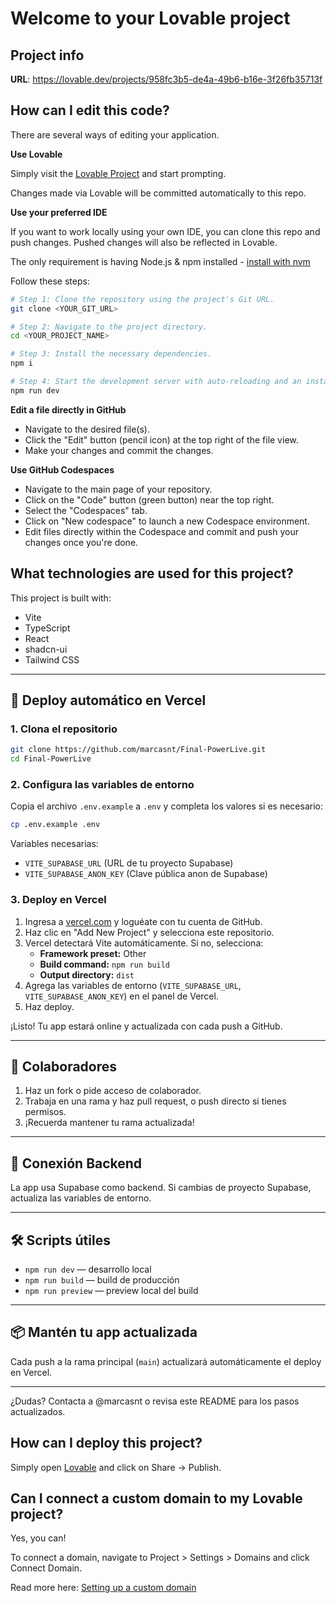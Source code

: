 # Welcome to your Lovable project

## Project info

**URL**: https://lovable.dev/projects/958fc3b5-de4a-49b6-b16e-3f26fb35713f

## How can I edit this code?

There are several ways of editing your application.

**Use Lovable**

Simply visit the [Lovable Project](https://lovable.dev/projects/958fc3b5-de4a-49b6-b16e-3f26fb35713f) and start prompting.

Changes made via Lovable will be committed automatically to this repo.

**Use your preferred IDE**

If you want to work locally using your own IDE, you can clone this repo and push changes. Pushed changes will also be reflected in Lovable.

The only requirement is having Node.js & npm installed - [install with nvm](https://github.com/nvm-sh/nvm#installing-and-updating)

Follow these steps:

```sh
# Step 1: Clone the repository using the project's Git URL.
git clone <YOUR_GIT_URL>

# Step 2: Navigate to the project directory.
cd <YOUR_PROJECT_NAME>

# Step 3: Install the necessary dependencies.
npm i

# Step 4: Start the development server with auto-reloading and an instant preview.
npm run dev
```

**Edit a file directly in GitHub**

- Navigate to the desired file(s).
- Click the "Edit" button (pencil icon) at the top right of the file view.
- Make your changes and commit the changes.

**Use GitHub Codespaces**

- Navigate to the main page of your repository.
- Click on the "Code" button (green button) near the top right.
- Select the "Codespaces" tab.
- Click on "New codespace" to launch a new Codespace environment.
- Edit files directly within the Codespace and commit and push your changes once you're done.

## What technologies are used for this project?

This project is built with:

- Vite
- TypeScript
- React
- shadcn-ui
- Tailwind CSS

---

## 🚀 Deploy automático en Vercel

### 1. Clona el repositorio

```sh
git clone https://github.com/marcasnt/Final-PowerLive.git
cd Final-PowerLive
```

### 2. Configura las variables de entorno

Copia el archivo `.env.example` a `.env` y completa los valores si es necesario:

```sh
cp .env.example .env
```

Variables necesarias:
- `VITE_SUPABASE_URL` (URL de tu proyecto Supabase)
- `VITE_SUPABASE_ANON_KEY` (Clave pública anon de Supabase)

### 3. Deploy en Vercel

1. Ingresa a [vercel.com](https://vercel.com/) y loguéate con tu cuenta de GitHub.
2. Haz clic en "Add New Project" y selecciona este repositorio.
3. Vercel detectará Vite automáticamente. Si no, selecciona:
   - **Framework preset:** Other
   - **Build command:** `npm run build`
   - **Output directory:** `dist`
4. Agrega las variables de entorno (`VITE_SUPABASE_URL`, `VITE_SUPABASE_ANON_KEY`) en el panel de Vercel.
5. Haz deploy.

¡Listo! Tu app estará online y actualizada con cada push a GitHub.

---

## 👥 Colaboradores

1. Haz un fork o pide acceso de colaborador.
2. Trabaja en una rama y haz pull request, o push directo si tienes permisos.
3. ¡Recuerda mantener tu rama actualizada!

---

## 🔗 Conexión Backend

La app usa Supabase como backend. Si cambias de proyecto Supabase, actualiza las variables de entorno.

---

## 🛠️ Scripts útiles

- `npm run dev` — desarrollo local
- `npm run build` — build de producción
- `npm run preview` — preview local del build

---

## 📦 Mantén tu app actualizada

Cada push a la rama principal (`main`) actualizará automáticamente el deploy en Vercel.

---

¿Dudas? Contacta a @marcasnt o revisa este README para los pasos actualizados.


## How can I deploy this project?

Simply open [Lovable](https://lovable.dev/projects/958fc3b5-de4a-49b6-b16e-3f26fb35713f) and click on Share -> Publish.

## Can I connect a custom domain to my Lovable project?

Yes, you can!

To connect a domain, navigate to Project > Settings > Domains and click Connect Domain.

Read more here: [Setting up a custom domain](https://docs.lovable.dev/tips-tricks/custom-domain#step-by-step-guide)
